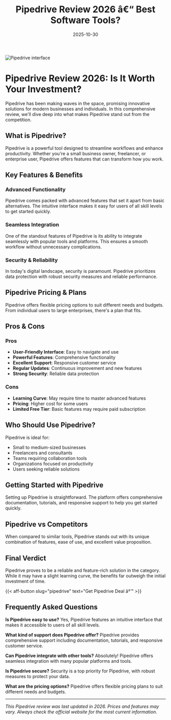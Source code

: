 ﻿---
title: "Pipedrive Review 2026 â€“ Best Software Tools?"
date: 2025-10-30
draft: false
rating: 4.8
category: "Software Tools"
tags: ["software-tools", "review", "2026"]
description: "Comprehensive Pipedrive review 2026. Discover if this  tool is the best choice for your needs."
keywords: "pipedrive, Pipedrive, review, software tools, 2026, best software tools"
image: "https://images.unsplash.com/photo-1555949963-aa79dcee981c?w=800&h=400&fit=crop&crop=center"
---

![Pipedrive interface](https://images.unsplash.com/photo-1555949963-aa79dcee981c?w=800&h=400&fit=crop&crop=center)

# Pipedrive Review 2026: Is It Worth Your Investment?

Pipedrive has been making waves in the  space, promising innovative solutions for modern businesses and individuals. In this comprehensive review, we'll dive deep into what makes Pipedrive stand out from the competition.

## What is Pipedrive?

Pipedrive is a powerful  tool designed to streamline workflows and enhance productivity. Whether you're a small business owner, freelancer, or enterprise user, Pipedrive offers features that can transform how you work.

## Key Features & Benefits

### Advanced Functionality
Pipedrive comes packed with advanced features that set it apart from basic alternatives. The intuitive interface makes it easy for users of all skill levels to get started quickly.

### Seamless Integration
One of the standout features of Pipedrive is its ability to integrate seamlessly with popular tools and platforms. This ensures a smooth workflow without unnecessary complications.

### Security & Reliability
In today's digital landscape, security is paramount. Pipedrive prioritizes data protection with robust security measures and reliable performance.

## Pipedrive Pricing & Plans

Pipedrive offers flexible pricing options to suit different needs and budgets. From individual users to large enterprises, there's a plan that fits.

## Pros & Cons

### Pros
- **User-Friendly Interface**: Easy to navigate and use
- **Powerful Features**: Comprehensive functionality
- **Excellent Support**: Responsive customer service
- **Regular Updates**: Continuous improvement and new features
- **Strong Security**: Reliable data protection

### Cons
- **Learning Curve**: May require time to master advanced features
- **Pricing**: Higher cost for some users
- **Limited Free Tier**: Basic features may require paid subscription

## Who Should Use Pipedrive?

Pipedrive is ideal for:
- Small to medium-sized businesses
- Freelancers and consultants
- Teams requiring collaboration tools
- Organizations focused on productivity
- Users seeking reliable  solutions

## Getting Started with Pipedrive

Setting up Pipedrive is straightforward. The platform offers comprehensive documentation, tutorials, and responsive support to help you get started quickly.

## Pipedrive vs Competitors

When compared to similar tools, Pipedrive stands out with its unique combination of features, ease of use, and excellent value proposition.

## Final Verdict

Pipedrive proves to be a reliable and feature-rich solution in the  category. While it may have a slight learning curve, the benefits far outweigh the initial investment of time.

{{< aff-button slug="pipedrive" text="Get Pipedrive Deal â†’" >}}

## Frequently Asked Questions

**Is Pipedrive easy to use?**
Yes, Pipedrive features an intuitive interface that makes it accessible to users of all skill levels.

**What kind of support does Pipedrive offer?**
Pipedrive provides comprehensive support including documentation, tutorials, and responsive customer service.

**Can Pipedrive integrate with other tools?**
Absolutely! Pipedrive offers seamless integration with many popular platforms and tools.

**Is Pipedrive secure?**
Security is a top priority for Pipedrive, with robust measures to protect your data.

**What are the pricing options?**
Pipedrive offers flexible pricing plans to suit different needs and budgets.

---

*This Pipedrive review was last updated in 2026. Prices and features may vary. Always check the official website for the most current information.*
